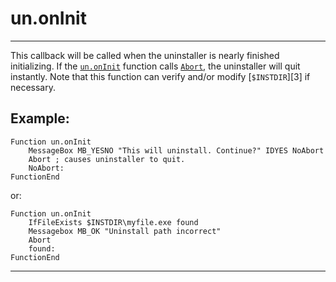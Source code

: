 # un.onInit

---

This callback will be called when the uninstaller is nearly finished initializing. If the [`un.onInit`][1] function calls [`Abort`][2], the uninstaller will quit instantly. Note that this function can verify and/or modify [`$INSTDIR`][3] if necessary.

## Example:

	Function un.onInit
		MessageBox MB_YESNO "This will uninstall. Continue?" IDYES NoAbort
		Abort ; causes uninstaller to quit.
		NoAbort:
	FunctionEnd

or:

	Function un.onInit
		IfFileExists $INSTDIR\myfile.exe found
		Messagebox MB_OK "Uninstall path incorrect"
		Abort
		found:
	FunctionEnd

---

[1]: ../Callbacks/un.onInit.markdown
[2]: ../Reference/Abort.markdown
[2]: ../Variables/INSTDIR.markdown